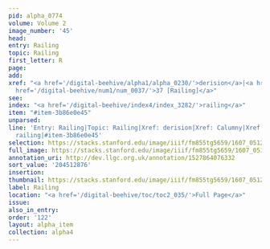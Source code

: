 ```yaml
---
pid: alpha_0774
volume: Volume 2
image_number: '45'
head:
entry: Railing
topic: Railing
first_letter: R
page:
add:
xref: "<a href='/digital-beehive/alpha1/alpha_0230/'>derision</a>|<a href='/digital-beehive/alpha1/alpha_0117/'>Calumny</a>|<a
  href='/digital-beehive/num1/num_0037/'>37 [Railing]</a>"
see:
index: "<a href='/digital-beehive/index4/index_3282/'>railing</a>"
item: "#item-3b86e0e45"
unparsed:
line: 'Entry: Railing|Topic: Railing|Xref: derision|Xref: Calumny|Xref: 37 [Railing]|Index:
  railing|#item-3b86e0e45'
selection: https://stacks.stanford.edu/image/iiif/fm855tg5659/1607_0512/363,2876,3005,386/full/0/default.jpg
full_image: https://stacks.stanford.edu/image/iiif/fm855tg5659/1607_0512/full/full/0/default.jpg
annotation_uri: http://dev.llgc.org.uk/annotation/1527864076332
sort_value: '204512876'
insertion:
thumbnail: https://stacks.stanford.edu/image/iiif/fm855tg5659/1607_0512/363,2876,600,180/250,/0/default.jpg
label: Railing
location: "<a href='/digital-beehive/toc/toc2_035/'>Full Page</a>"
issue:
also_in_entry:
order: '122'
layout: alpha_item
collection: alpha4
---
```

